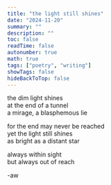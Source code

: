 ```yaml
---
title: "the light still shines"
date: "2024-11-20"
summary: ""
description: ""
toc: false
readTime: false
autonumber: true
math: true
tags: ["poetry", "writing"]
showTags: false
hideBackToTop: false
---
```


the dim light shines  
at the end of a tunnel  
a mirage, a blasphemous lie  
  
for the end may never be reached  
yet the light still shines  
as bright as a distant star  

always within sight  
but always out of reach  

  
-aw